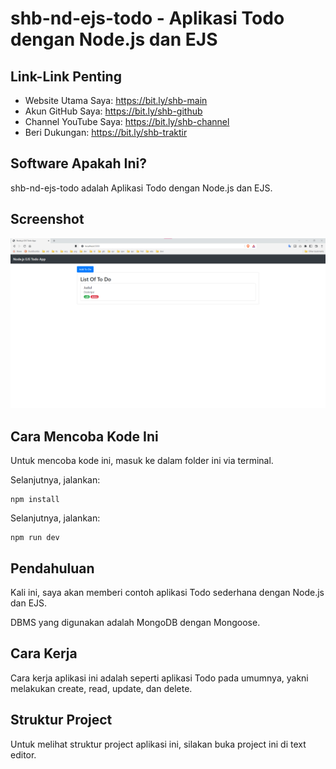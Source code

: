 # shb-nd-ejs-todo - Aplikasi Todo dengan Node.js dan EJS

## Link-Link Penting

- Website Utama Saya: https://bit.ly/shb-main
- Akun GitHub Saya: https://bit.ly/shb-github
- Channel YouTube Saya: https://bit.ly/shb-channel
- Beri Dukungan: https://bit.ly/shb-traktir

## Software Apakah Ini?

shb-nd-ejs-todo adalah Aplikasi Todo dengan Node.js dan EJS.

## Screenshot

![ScreenShot](.readme-assets/shb-nd-ejs-todo-1.png?raw=true)

## Cara Mencoba Kode Ini

Untuk mencoba kode ini, masuk ke dalam folder ini via terminal.

Selanjutnya, jalankan:

```
npm install
```

Selanjutnya, jalankan:

```
npm run dev
```

## Pendahuluan

Kali ini, saya akan memberi contoh aplikasi Todo sederhana dengan Node.js dan EJS.

DBMS yang digunakan adalah MongoDB dengan Mongoose.

## Cara Kerja

Cara kerja aplikasi ini adalah seperti aplikasi Todo pada umumnya, yakni melakukan create, read, update, dan delete.

## Struktur Project

Untuk melihat struktur project aplikasi ini, silakan buka project ini di text editor.

